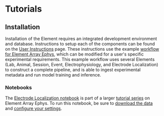 # Tutorials

## Installation

Installation of the Element requires an integrated development environment and database.
Instructions to setup each of the components can be found on the
[User Instructions](https://datajoint.com/docs/elements/user-guide/) page. These
instructions use the example
[workflow for Element Array Ephys](https://github.com/datajoint/workflow-array-ephys),
which can be modified for a user's specific experimental requirements. This example
workflow uses several Elements (Lab, Animal, Session, Event, Electrophysiology, and
Electrode Localization) to construct a complete pipeline, and is able to ingest
experimental metadata and run model training and inference.

### Notebooks

The [Electrode Localization notebook](./08-electrode-localization.ipynb) is part of a
larger [tutorial series](https://datajoint.com/docs/elements/element-array-ephys/latest/tutorials/)
on Element Array Ephys. To run this notebook, be sure to
[download the data](https://datajoint.com/docs/elements/element-array-ephys/latest/tutorials/00-data-download-optional/)
and [configure your settings](https://datajoint.com/docs/elements/element-array-ephys/latest/tutorials/01-configure/).
